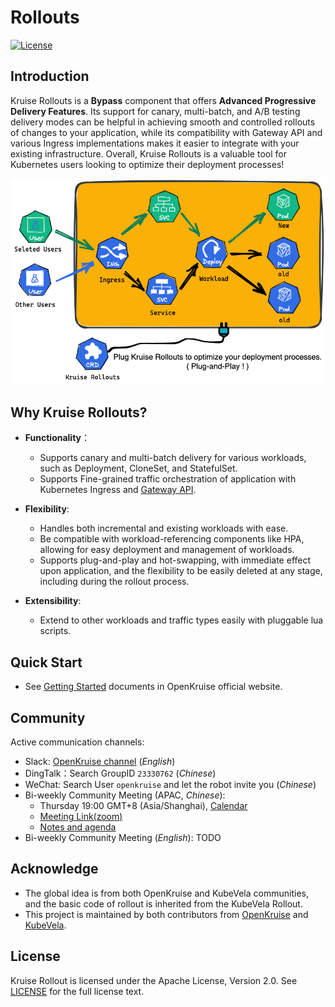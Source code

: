 # Rollouts
[![License](https://img.shields.io/badge/license-Apache%202-4EB1BA.svg)](https://www.apache.org/licenses/LICENSE-2.0.html)

## Introduction
Kruise Rollouts is a **Bypass** component that offers **Advanced Progressive Delivery Features**. Its support for canary, multi-batch, and A/B testing delivery modes can be helpful in achieving smooth and controlled rollouts of changes to your application, while its compatibility with Gateway API and various Ingress implementations makes it easier to integrate with your existing infrastructure. Overall, Kruise Rollouts is a valuable tool for Kubernetes users looking to optimize their deployment processes!

<div style="text-align:center"><img src="docs/images/rollout_intro.png" /></div>

## Why Kruise Rollouts?
- **Functionality**：
  - Supports canary and multi-batch delivery for various workloads, such as Deployment, CloneSet, and StatefulSet.
  - Supports Fine-grained traffic orchestration of application with Kubernetes Ingress and [Gateway API](https://gateway-api.sigs.k8s.io/).

- **Flexibility**:
  - Handles both incremental and existing workloads with ease.
  - Be compatible with workload-referencing components like HPA, allowing for easy deployment and management of workloads.
  - Supports plug-and-play and hot-swapping, with immediate effect upon application, and the flexibility to be easily deleted at any stage, including during the rollout process.
  
- **Extensibility**:
  - Extend to other workloads and traffic types easily with pluggable lua scripts.

## Quick Start
- See [Getting Started](https://openkruise.io/rollouts/introduction/) documents in OpenKruise official website.

## Community
Active communication channels:

- Slack: [OpenKruise channel](https://kubernetes.slack.com/channels/openkruise) (*English*)
- DingTalk：Search GroupID `23330762` (*Chinese*)
- WeChat: Search User `openkruise` and let the robot invite you (*Chinese*)
- Bi-weekly Community Meeting (APAC, *Chinese*):
  - Thursday 19:00 GMT+8 (Asia/Shanghai), [Calendar](https://calendar.google.com/calendar/u/2?cid=MjdtbDZucXA2bjVpNTFyYTNpazV2dW8ybHNAZ3JvdXAuY2FsZW5kYXIuZ29vZ2xlLmNvbQ)
  - [Meeting Link(zoom)](https://us02web.zoom.us/j/87059136652?pwd=NlI4UThFWXVRZkxIU0dtR1NINncrQT09)
  - [Notes and agenda](https://shimo.im/docs/gXqmeQOYBehZ4vqo)
- Bi-weekly Community Meeting (*English*): TODO

## Acknowledge
- The global idea is from both OpenKruise and KubeVela communities, and the basic code of rollout is inherited from the KubeVela Rollout.
- This project is maintained by both contributors from [OpenKruise](https://openkruise.io/) and [KubeVela](https://kubevela.io).

## License
Kruise Rollout is licensed under the Apache License, Version 2.0. See [LICENSE](./LICENSE.md) for the full license text.

